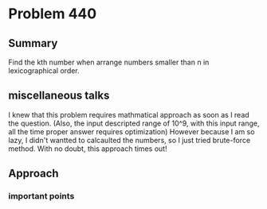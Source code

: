 # Problem 440
## Summary
Find the kth number when arrange numbers smaller than n in lexicographical order.

## miscellaneous talks
I knew that this problem requires mathmatical approach as soon as I read the question.
(Also, the input descripted range of 10^9, with this input range, all the time proper answer requires optimization)
However because I am so lazy, I didn't wantted to calcaulted the numbers, so I just tried brute-force method.
With no doubt, this approach times out!

## Approach

### important points
